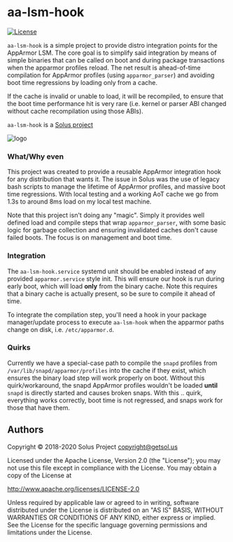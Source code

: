# aa-lsm-hook

[![License](https://img.shields.io/badge/License-Apache%202.0-blue.svg)](https://opensource.org/licenses/Apache-2.0)

`aa-lsm-hook` is a simple project to provide distro integration points for the AppArmor LSM. The core goal is to simplify said integration by means of simple binaries that can be called on boot and during package transactions when the apparmor profiles reload. The net result is ahead-of-time compilation for AppArmor profiles (using `apparmor_parser`) and avoiding boot time regressions by loading only from a cache.

If the cache is invalid or unable to load, it will be recompiled, to ensure that the boot time performance hit is very rare (i.e. kernel or parser ABI changed without cache recompilation using those ABIs).

`aa-lsm-hook` is a [Solus project](https://getsol.us/)

![logo](https://build.getsol.us/logo.png)

### What/Why even

This project was created to provide a reusable AppArmor integration hook for any distribution that wants it. The issue in Solus was the use of legacy bash scripts to manage the lifetime of AppArmor profiles, and massive boot time regressions. With local testing and a working AoT cache we go from 1.3s to around 8ms load on my local test machine.

Note that this project isn't doing any "magic". Simply it provides well defined load and compile steps that wrap `apparmor_parser`, with some basic logic for garbage collection and ensuring invalidated caches don't cause failed boots. The focus is on management and boot time.

### Integration

The `aa-lsm-hook.service` systemd unit should be enabled instead of any provided `apparmor.service` style init. This will ensure our hook is run during early boot, which will load **only** from the binary cache. Note this requires that a binary cache is actually present, so be sure to compile it ahead of time.

To integrate the compilation step, you'll need a hook in your package manager/update process to execute `aa-lsm-hook` when the apparmor paths change on disk, i.e. `/etc/apparmor.d`.

### Quirks

Currently we have a special-case path to compile the `snapd` profiles from `/var/lib/snapd/apparmor/profiles` into the cache if they exist, which ensures the binary load step will work properly on boot. Without this quirk/workaround, the snapd AppArmor profiles wouldn't be loaded **until** `snapd` is directly started and causes broken snaps. With this .. quirk, everything works correctly, boot time is not regressed, and snaps work for those that have them.

## Authors

Copyright © 2018-2020 Solus Project <copyright@getsol.us>

Licensed under the Apache License, Version 2.0 (the "License");
you may not use this file except in compliance with the License.
You may obtain a copy of the License at

http://www.apache.org/licenses/LICENSE-2.0

Unless required by applicable law or agreed to in writing, software
distributed under the License is distributed on an "AS IS" BASIS,
WITHOUT WARRANTIES OR CONDITIONS OF ANY KIND, either express or implied.
See the License for the specific language governing permissions and
limitations under the License.
